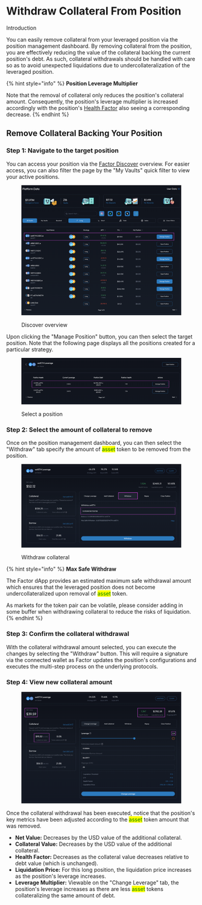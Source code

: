 # Withdraw Collateral From Position

Introduction

You can easily remove collateral from your leveraged position via the position management dashboard. By removing collateral from the position, you are effectively reducing the value of the collateral backing the current position's debt. As such, collateral withdrawals should be handled with care so as to avoid unexpected liquidations due to undercollateralization of the leveraged position.

{% hint style="info" %}
**Position Leverage Multiplier**

Note that the removal of collateral only reduces the position's collateral amount. Consequently, the position's leverage multiplier is increased accordingly with the position's [Health Factor](../../../getting-started/glossary.md#health-factor) also seeing a corresponding decrease.
{% endhint %}

## Remove Collateral Backing Your Position

### Step 1: Navigate to the target position

You can access your position via the [Factor Discover](https://app.factor.fi/discover) overview. For easier access, you can also filter the page by the "My Vaults" quick filter to view your active positions.

<figure><img src="../../../.gitbook/assets/Discover_Leverage_ViewExisting.png" alt=""><figcaption><p>Discover overview</p></figcaption></figure>

Upon clicking the "Manage Position" button, you can then select the target position. Note that the following page displays all the positions created for a particular strategy.

<figure><img src="../../../.gitbook/assets/Discover_Leverage_SelectPosition.png" alt=""><figcaption><p>Select a position</p></figcaption></figure>

### Step 2: Select the amount of collateral to remove

Once on the position management dashboard, you can then select the "Withdraw" tab specify the amount of <mark style="color:green;">asset</mark> token to be removed from the position.

<figure><img src="../../../.gitbook/assets/Discover_Leverage_Withdraw.png" alt=""><figcaption><p>Withdraw collateral</p></figcaption></figure>

{% hint style="info" %}
**Max Safe Withdraw**

The Factor dApp provides an estimated maximum safe withdrawal amount which ensures that the leveraged position does not become undercollateralized upon removal of <mark style="color:green;">asset</mark> token.

As markets for the token pair can be volatile, please consider adding in some buffer when withdrawing collateral to reduce the risks of liquidation.
{% endhint %}

### Step 3: Confirm the collateral withdrawal

With the collateral withdrawal amount selected, you can execute the changes by selecting the "Withdraw" button. This will require a signature via the connected wallet as Factor updates the position's configurations and executes the multi-step process on the underlying protocols.

### Step 4: View new collateral amount

<figure><img src="../../../.gitbook/assets/Discover_Leverage_WtihdrawSuccess.png" alt=""><figcaption></figcaption></figure>

Once the collateral withdrawal has been executed, notice that the position's key metrics have been adjusted according to the <mark style="color:green;">asset</mark> token amount that was removed.

* **Net Value:** Decreases by the USD value of the additional collateral.
* **Collateral Value:** Decreases by the USD value of the additional collateral.
* **Health Factor:** Decreases as the collateral value decreases relative to debt value (which is unchanged).
* **Liquidation Price:** For this long position, the liquidation price increases as the position's leverage increases.
* **Leverage Multiplier:** Viewable on the "Change Leverage" tab, the position's leverage increases as there are less <mark style="color:green;">asset</mark> tokens collateralizing the same amount of debt.
